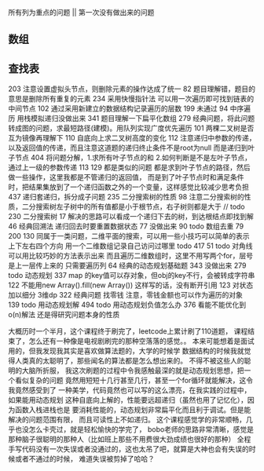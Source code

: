 所有列为重点的问题 || 第一次没有做出来的问题


数组
- 

查找表
-

203 注意设置虚拟头节点，则删除元素的操作达成了统一
82 题目理解错，题目的意思是删除所有重复的元素
234 采用快慢指针法 可以用一次遍历即可找到链表的中间节点
102  通过采用新建立的数据结构记录遍历的层数
199 未通过
94 中序遍历 用栈模拟递归没做出来
341 题目理解一下扁平化数组
279 经典问题，将此问题转成图的问题，求最短路径(建模)。用队列实现广度优先遍历
101 两棵二叉树是否互为镜像再理解下
110 自底向上求二叉树高度的变化
112 注意递归中参数的传递，以及返回值的传递，而且注意这道题的递归终止条件不是root为null
而是递归到叶子节点
404 将问题分解，1.求所有叶子节点的和 2.如何判断是不是左叶子节点，通过上一级的参数传递
113 129 都是类似的问题 都是求到叶子节点的路径，然后做一些操作，这里我都是不管递归的返回值，
而是到了叶子节点时和满足条件时，把结果集放到了一个递归函数之外的一个变量，这样感觉比较减少思考负担
437 递归套递归，拆分成子问题
235 二分搜索树的性质
98 注意二分搜索树的性质，二分搜索树左子树中的所有值都是小于根节点，右子树则都是大于
// todo 230 二分搜索树
17 解决的思路可以看成一个递归下去的树，到达根结点即找到解
46 经典回溯法 递归回去时要重置数据状态
77 没做出来
90 todo 数组去重
79 200 130 同属于一类问题，二维平面的搜索，可以用一些小技巧可以简单的表示上下左右四个方向
用一个二维数组记录自己访问过哪里 todo 417
51 todo 对角线可以用比较巧妙的方法表示出来 而且遍历二维数组时，这里不用写两个for，层号是上一层传上来的
只需要遍历列
64 经典的动态规划基础题
343 没做出来
279 todo 动态规划
337 map 的key值可以存对象，但obj的key不行，会被转成字符串
122 不能用new Array().fill(new Array()) 这样写的话，没有断开引用
123 对状态加以细分 3维dp
322 经典问题 找零钱 注意，零钱金额也可以作为遍历的对象
139 todo 用动态规划解
494 todo 用动态规划负值怎么办
376 看能不能优化到o(n)解法 还是得研究问题本身的性质


大概历时一个半月，这个课程终于刷完了，leetcode上累计刷了110道题，
课程结束了，怎么还有一种像是电视剧刷完的那种空落落的感觉。。
本来可能想着是面试用的，但我发现我其实是喜欢做算法题的，大学的时候学
数据结构的时候我就觉得人类真的太聪明了，那些闻名的算法都是怎么想出来的。
不得不被这些人的聪明的大脑所折服，
我这次刷题的过程中令我感触最深的就是动态规划思想，把一个看似复杂的问题
竟然用短短十几行甚至几行，甚至一个for循环就能解决，这令我竟然感受到了
一种美学，代码竟然也可以写的这么漂亮，在我实践的过程中，如果能用动态规划
这种自底向上解的，性能要远超递归（虽然也用了记忆化），因为函数入栈进栈也是
要消耗性能的，动态规划非常扁平化而且利于调试。但是能解决的问题范围有限，
而且可读性上不如递归。
这个课程感觉学的非常顺畅，几乎也没怎么卡壳过，就是轻松愉快的学完了，
bobo老师的思路非常清晰，感觉是那种脑子很聪明的那种人（比如班上那些不用费很大劲成绩也很好的那种）
全程手写代码没有一次失误或者没通过的，这也太吊了吧，就算是大神也会有失误的时候或者不通过的时候，
难道失误被剪掉了哈哈？
